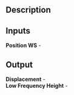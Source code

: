 ## Description

## Inputs
**Position WS** - 

## Output
**Displacement** -  
**Low Frequency Height** -  